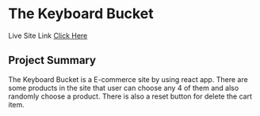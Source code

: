 # The Keyboard Bucket

Live Site Link [Click Here](https://github.com/facebook/create-react-app)

## Project Summary

The Keyboard Bucket is a E-commerce site by using react app. There are some products in the site that user can choose any 4 of them and also randomly choose a product. There is also a reset button for delete the cart item.